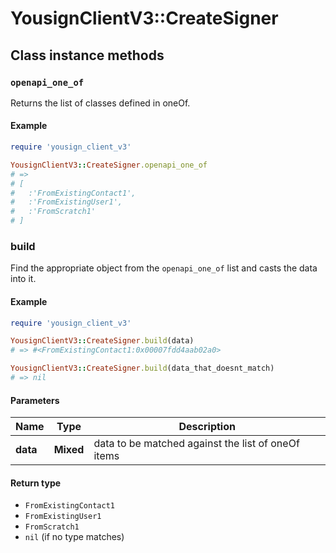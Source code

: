# YousignClientV3::CreateSigner

## Class instance methods

### `openapi_one_of`

Returns the list of classes defined in oneOf.

#### Example

```ruby
require 'yousign_client_v3'

YousignClientV3::CreateSigner.openapi_one_of
# =>
# [
#   :'FromExistingContact1',
#   :'FromExistingUser1',
#   :'FromScratch1'
# ]
```

### build

Find the appropriate object from the `openapi_one_of` list and casts the data into it.

#### Example

```ruby
require 'yousign_client_v3'

YousignClientV3::CreateSigner.build(data)
# => #<FromExistingContact1:0x00007fdd4aab02a0>

YousignClientV3::CreateSigner.build(data_that_doesnt_match)
# => nil
```

#### Parameters

| Name | Type | Description |
| ---- | ---- | ----------- |
| **data** | **Mixed** | data to be matched against the list of oneOf items |

#### Return type

- `FromExistingContact1`
- `FromExistingUser1`
- `FromScratch1`
- `nil` (if no type matches)

